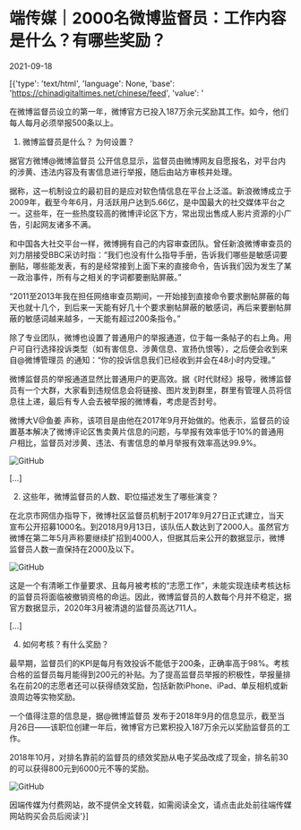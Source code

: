 # 端传媒｜2000名微博监督员：工作内容是什么？有哪些奖励？

2021-09-18

[{'type': 'text/html', 'language': None, 'base': 'https://chinadigitaltimes.net/chinese/feed', 'value': '

在微博监督员设立的第一年，微博官方已投入187万余元奖励其工作。如今，他们每人每月必须举报500条以上。



1. 微博监督员是什么？ 为何设置？

据官方微博@微博监督员 公开信息显示，监督员由微博网友自愿报名，对平台内的涉黄、违法内容及有害信息进行举报，随后由站方审核并处理。

据称，这一机制设立的最初目的是应对软色情信息在平台上泛滥。新浪微博成立于2009年，截至今年6月，月活跃用户达到5.66亿，是中国最大的社交媒体平台之一。这些年，在一些热度较高的微博评论区下方，常出现出售成人影片资源的小广告，引起网友诸多不满。

和中国各大社交平台一样，微博拥有自己的内容审查团队。曾任新浪微博审查员的刘力朋接受BBC采访时指：“我们也没有什么指导手册，告诉我们哪些是敏感词要删贴，哪些能发表，有的是经常接到上面下来的直接命令，告诉我们因为发生了某一政治事件，所有与之相关的字词都要删贴屏蔽。”

“2011至2013年我在担任网络审查员期间，一开始接到直接命令要求删帖屏蔽的每天也就十几个，到后来一天能有好几十个要求删帖屏蔽的敏感词，再后来要删帖屏蔽的敏感词越来越多，一天能有超过200条指令。”

除了专业团队，微博也设置了普通用户的举报通道，位于每一条帖子的右上角。用户可自行选择投诉类型（如有害信息、涉黄信息、宣扬仇恨等），之后便会收到来自@微博管理员 的通知：“你的投诉信息我们已经收到并会在48小时内受理。”

微博监督员的举报通道显然比普通用户的更高效。据《时代财经》报导，微博监督员有一个大群，大家看到违规信息会将链接、图片发到群里，群里有管理人员将信息往上递，最后有专人会去被举报的微博看，考虑是否封号。

微博大V@鱼姜 声称，该项目是由他在2017年9月开始做的。他表示，监督员的设置基本解决了微博评论区售卖黄片信息的问题，与举报有效率低于10%的普通用户相比，监督员对涉黄、违法、有害信息的单月举报有效率高达99.9%。

![GitHub](https://chinadigitaltimes.net/chinese/files/2021/09/post-670918-6144a786387aa.png)

[&#8230;]

2. 这些年，微博监督员的人数、职位描述发生了哪些演变？

在北京市网信办指导下，微博社区监督员机制于2017年9月27日正式建立，当天宣布公开招募1000名。到2018月9月13日，该队伍人数达到了2000人。虽然官方微博在第二年5月声称要继续扩招到4000人，但据其后来公开的数据显示，微博监督员人数一直保持在2000及以下。

![GitHub](https://chinadigitaltimes.net/chinese/files/2021/09/post-670918-6144a787b3129.png)

这是一个有清晰工作量要求、且每月被考核的“志愿工作”，未能实现连续考核达标的监督员将面临被撤销资格的命运。因此，微博监督员的人数每个月并不稳定，据官方数据显示，2020年3月被清退的监督员高达711人。

[&#8230;]

4. 如何考核？有什么奖励？

最早期，监督员们的KPI是每月有效投诉不能低于200条，正确率高于98%。考核合格的监督员每月能得到200元的补贴。为了提高监督员举报的积极性，举报量排名在前20的志愿者还可以获得绩效奖励，包括新款iPhone、iPad、单反相机或新浪周边等实物奖励。

一个值得注意的信息是，据@微博监督员 发布于2018年9月的信息显示，截至当月26日——该职位创建一年后，微博官方已累积投入187万余元以奖励监督员的工作。

2018年10月，对排名靠前的监督员的绩效奖励从电子奖品改成了现金，排名前30的可以获得800元到6000元不等的奖励。

![GitHub](https://chinadigitaltimes.net/chinese/files/2021/09/post-670918-6144a7890f564.png)

因端传媒为付费网站，故不提供全文转载，如需阅读全文，请点击此处前往端传媒网站购买会员后阅读'}]